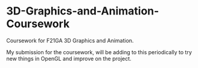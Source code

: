 # 3D-Graphics-and-Animation-Coursework
Coursework for F21GA 3D Graphics and Animation.

My submission for the coursework, will be adding to this periodically to try new things in OpenGL and improve on the project.
